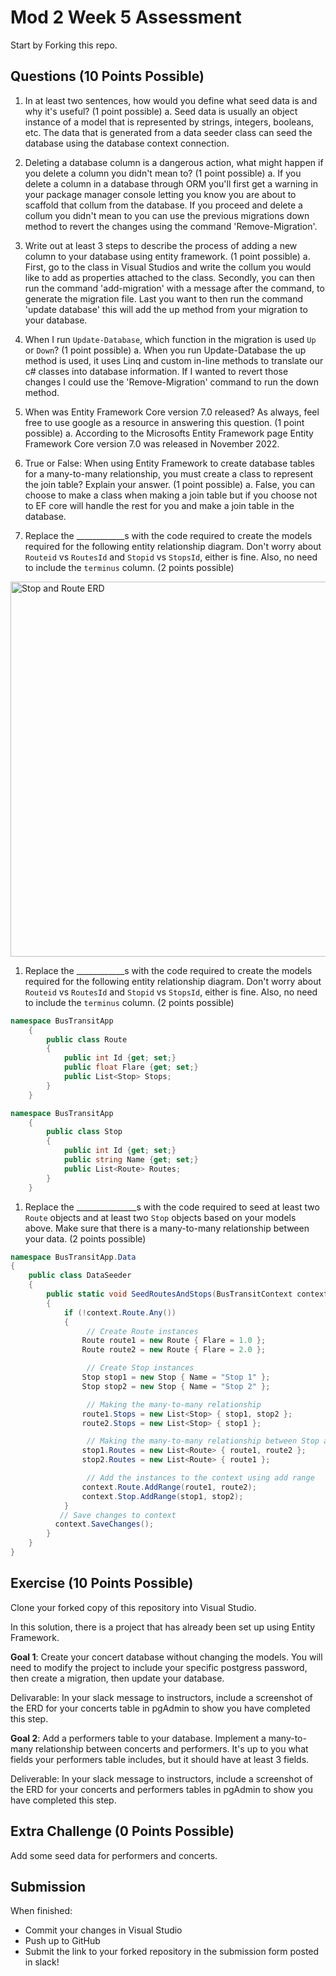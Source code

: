 # Mod 2 Week 5 Assessment

Start by Forking this repo.

## Questions (10 Points Possible)

1. In at least two sentences, how would you define what seed data is and why it's useful? (1 point possible)
    a. Seed data is usually an object instance of a model that is represented by strings, integers, booleans, etc. The data that is generated from a data seeder class can seed the database using the database context connection.    

1. Deleting a database column is a dangerous action, what might happen if you delete a column you didn't mean to? (1 point possible)
    a. If you delete a column in a database through ORM you'll first get a warning in your package manager console letting you know you are about to scaffold that collum from the database. If you proceed and delete a collum you didn't mean to you can use the previous migrations down method to revert the changes using the command 'Remove-Migration'. 

1. Write out at least 3 steps to describe the process of adding a new column to your database using entity framework. (1 point possible)
    a.  First, go to the class in Visual Studios and write the collum you would like to add as properties attached to the class. Secondly, you can then run the command 'add-migration' with a message after the command, to generate the migration file. Last you want to then run the command 'update database'  this will add the up method from your migration to your database. 

1. When I run `Update-Database`, which function in the migration is used `Up` or `Down`? (1 point possible)
    a. When you run Update-Database the up method is used, it uses Linq and custom in-line methods to translate our c# classes into database information. If I wanted to revert those changes I could use the 'Remove-Migration' command to run the down method.
    
1. When was Entity Framework Core version 7.0 released? As always, feel free to use google as a resource in answering this question. (1 point possible)
    a.  According to the Microsofts Entity Framework page Entity Framework Core version 7.0 was released in November 2022.

1. True or False: When using Entity Framework to create database tables for a many-to-many relationship, you must create a class to represent the join table? Explain your answer. (1 point possible)
    a.  False, you can choose to make a class when making a join table but if you choose not to EF core will handle the rest for you and make a join table in the database. 

1. Replace the ____________s with the code required to create the models required for the following entity relationship diagram. Don't worry about `Routeid` vs `RoutesId` and `Stopid` vs `StopsId`, either is fine. Also, no need to include the `terminus` column. (2 points possible)

<img width="600" alt="Stop and Route ERD" src="https://user-images.githubusercontent.com/11747682/228308854-d2328b8c-32d2-4eb9-aa0d-8a2b3d4c6bfa.png">

1. Replace the ____________s with the code required to create the models required for the following entity relationship diagram. Don't worry about `Routeid` vs `RoutesId` and `Stopid` vs `StopsId`, either is fine. Also, no need to include the `terminus` column. (2 points possible)

```C#
namespace BusTransitApp
    {
        public class Route
        {
            public int Id {get; set;}
            public float Flare {get; set;}
            public List<Stop> Stops;
        }
    }

namespace BusTransitApp
    {
        public class Stop
        {
            public int Id {get; set;}
	        public string Name {get; set;}
	        public List<Route> Routes;
        }
    }
```


1. Replace the _______________s with the code required to seed at least two `Route` objects and at least two `Stop` objects based on your models above. Make sure that there is a many-to-many relationship between your data. (2 points possible)

```C#
namespace BusTransitApp.Data
{
    public class DataSeeder
    {
        public static void SeedRoutesAndStops(BusTransitContext context)
        {
            if (!context.Route.Any())
            {
                 // Create Route instances
                Route route1 = new Route { Flare = 1.0 };
                Route route2 = new Route { Flare = 2.0 };

                 // Create Stop instances
                Stop stop1 = new Stop { Name = "Stop 1" };
                Stop stop2 = new Stop { Name = "Stop 2" };

                 // Making the many-to-many relationship 
                route1.Stops = new List<Stop> { stop1, stop2 };
                route2.Stops = new List<Stop> { stop1 };

                 // Making the many-to-many relationship between Stop and Route
                stop1.Routes = new List<Route> { route1, route2 };
                stop2.Routes = new List<Route> { route1 };

                 // Add the instances to the context using add range
                context.Route.AddRange(route1, route2);
                context.Stop.AddRange(stop1, stop2);
            }
           // Save changes to context
          context.SaveChanges();
        }
    }
}
```
## Exercise (10 Points Possible)

Clone your forked copy of this repository into Visual Studio.  

In this solution, there is a project that has already been set up using Entity Framework.

**Goal 1**: Create your concert database without changing the models. You will need to modify the project to include your specific postgress password, then create a migration, then update your database.

Delivarable: In your slack message to instructors, include a screenshot of the ERD for your concerts table in pgAdmin to show you have completed this step.

**Goal 2**: Add a performers table to your database. Implement a many-to-many relationship between concerts and performers. It's up to you what fields your performers table includes, but it should have at least 3 fields.

Deliverable: In your slack message to instructors, include a screenshot of the ERD for your concerts and performers tables in pgAdmin to show you have completed this step.

## Extra Challenge (0 Points Possible)

Add some seed data for performers and concerts.

## Submission

When finished:
* Commit your changes in Visual Studio
* Push up to GitHub
* Submit the link to your forked repository in the submission form posted in slack!
